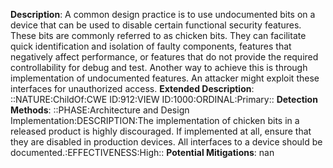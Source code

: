 **Description**: A common design practice is to use undocumented bits on a device that can be used to disable certain functional security features. These bits are commonly referred to as chicken bits. They can facilitate quick identification and isolation of faulty components, features that negatively affect performance, or features that do not provide the required controllability for debug and test. Another way to achieve this is through implementation of undocumented features. An attacker might exploit these interfaces for unauthorized access.
**Extended Description**: ::NATURE:ChildOf:CWE ID:912:VIEW ID:1000:ORDINAL:Primary::
**Detection Methods**: ::PHASE:Architecture and Design Implementation:DESCRIPTION:The implementation of chicken bits in a released product is highly discouraged. If implemented at all, ensure that they are disabled in production devices. All interfaces to a device should be documented.:EFFECTIVENESS:High::
**Potential Mitigations**: nan